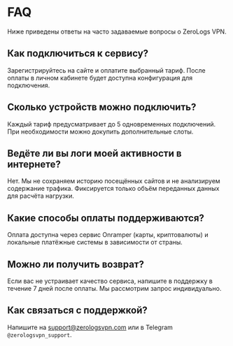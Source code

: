 # FAQ

Ниже приведены ответы на часто задаваемые вопросы о ZeroLogs VPN.

## Как подключиться к сервису?
Зарегистрируйтесь на сайте и оплатите выбранный тариф. После оплаты в личном кабинете будет доступна конфигурация для подключения.

## Сколько устройств можно подключить?
Каждый тариф предусматривает до 5 одновременных подключений. При необходимости можно докупить дополнительные слоты.

## Ведёте ли вы логи моей активности в интернете?
Нет. Мы не сохраняем историю посещённых сайтов и не анализируем содержание трафика. Фиксируется только объём переданных данных для расчёта нагрузки.

## Какие способы оплаты поддерживаются?
Оплата доступна через сервис Onramper (карты, криптовалюты) и локальные платёжные системы в зависимости от страны.

## Можно ли получить возврат?
Если вас не устраивает качество сервиса, напишите в поддержку в течение 7 дней после оплаты. Мы рассмотрим запрос индивидуально.

## Как связаться с поддержкой?
Напишите на [support@zerologsvpn.com](mailto:support@zerologsvpn.com) или в Telegram `@zerologsvpn_support`.
